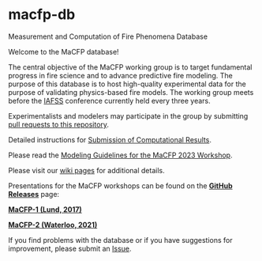 # macfp-db
Measurement and Computation of Fire Phenomena Database

Welcome to the MaCFP database!

The central objective of the MaCFP working group is to target fundamental progress in fire science and to advance predictive fire modeling.  The purpose of this database is to host high-quality experimental data for the purpose of validating physics-based fire models.  The working group meets before the [IAFSS](http://www.iafss.org/) conference currently held every three years.

Experimentalists and modelers may participate in the group by submitting [pull requests to this repository](https://github.com/MaCFP/macfp-db/pulls).

Detailed instructions for [Submission of Computational Results](https://github.com/MaCFP/macfp-db/wiki/Submitting-Computational-Results).

Please read the [Modeling Guidelines for the MaCFP 2023 Workshop](https://github.com/MaCFP/macfp-db/wiki/MaCFP-2023-Modeling-Guidelines).

Please visit our [wiki pages](https://github.com/MaCFP/macfp-db/wiki) for additional details.

Presentations for the MaCFP workshops can be found on the [**GitHub Releases**](https://github.com/MaCFP/macfp-db/releases) page:

[**MaCFP-1 (Lund, 2017)**](https://github.com/MaCFP/macfp-db/releases/tag/macfp-1.0)

[**MaCFP-2 (Waterloo, 2021)**](https://github.com/MaCFP/macfp-db/releases/tag/macfp-2.0)

If you find problems with the database or if you have suggestions for improvement, please submit an [Issue](https://github.com/MaCFP/macfp-db/issues).

